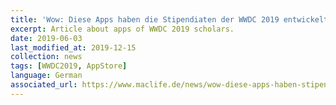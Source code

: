 ```yaml
---
title: 'Wow: Diese Apps haben die Stipendiaten der WWDC 2019 entwickelt'
excerpt: Article about apps of WWDC 2019 scholars.
date: 2019-06-03
last_modified_at: 2019-12-15
collection: news
tags: [WWDC2019, AppStore]
language: German
associated_url: https://www.maclife.de/news/wow-diese-apps-haben-stipendiaten-wwdc-2019-entwickelt-mac-life-100113904.html
---
```

